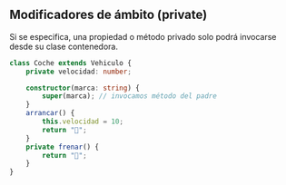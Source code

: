 ## Modificadores de ámbito (private)

Si se especifica, una propiedad o método privado solo podrá invocarse desde su clase contenedora. 

```ts
class Coche extends Vehiculo {
    private velocidad: number;

    constructor(marca: string) {
        super(marca); // invocamos método del padre
    }
    arrancar() {
        this.velocidad = 10;
        return "🚗";
    }
    private frenar() {
        return "🛑";
    }
}
```





